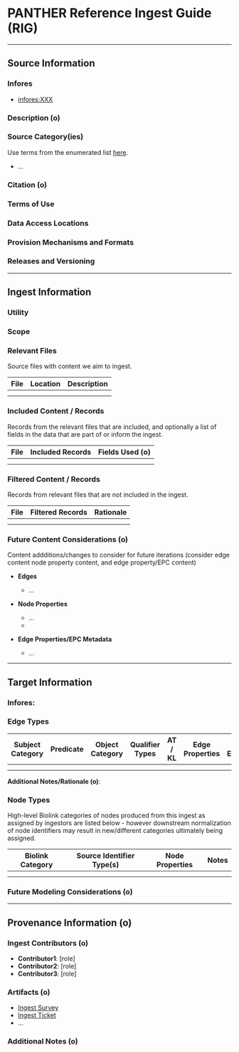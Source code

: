 # PANTHER Reference Ingest Guide (RIG)

---------------

## Source Information

### Infores
 - [infores:XXX](https://w3id.org/information-resource-registry/XXX)

### Description (o)

   
### Source Category(ies)
Use terms from the enumerated list [here](https://github.com/NCATSTranslator/translator-ingests/blob/main/src/translator_ingest/ingests/rig-instructions.md#source-categoryies).

- ... 

### Citation (o)


### Terms of Use


### Data Access Locations

   
### Provision Mechanisms and Formats

   
### Releases and Versioning


----------------

## Ingest Information
    
### Utility


### Scope


### Relevant Files
Source files with content we aim to ingest.

  | File | Location | Description |
  |----------|----------|----------|
  |  |  |  | 
  |  |  |  | 
  
### Included Content / Records
Records from the relevant files that are included, and optionally a list of fields in the data that are part of or inform the ingest. 

  | File | Included Records | Fields Used (o) | 
  |----------|----------|----------|
  |  |  |  | 
  |  |  |  | 
  
### Filtered Content / Records
Records from relevant files that are not included in the ingest.

  | File | Filtered Records | Rationale |
  |----------|----------|----------|
  |  |  |  | 
  |  |  |  | 

### Future Content Considerations (o)
Content addditions/changes to consider for future iterations (consider edge content node property content, and edge property/EPC content)

- **Edges**
  - ...

- **Node Properties**
  - ...
  -     
- **Edge Properties/EPC Metadata**
  - ...

  
-----------------

##  Target Information

### Infores:

   
### Edge Types

|  Subject Category |  Predicate | Object Category | Qualifier Types |  AT / KL  | Edge Properties | UI Explanation |
|----------|----------|----------|----------|----------|---------|----------|
|  |  |  |  |  |  |  |
|  |  |  |  |  |  |  |


**Additional Notes/Rationale (o)**:

   
### Node Types
High-level Biolink categories of nodes produced from this ingest as assigned by ingestors are listed below - however downstream normalization of node identifiers may result in new/different categories ultimately being assigned.

| Biolink Category |  Source Identifier Type(s) | Node Properties  | Notes |
|------------------|----------------------------|------------------|-------|
|  |  |  |  |
|  |  |  |  |

  
### Future Modeling Considerations (o)



-----------------

## Provenance Information (o)

### Ingest Contributors (o)
- **Contributor1**: [role]
- **Contributor2**: [role]
- **Contributor3**: [role]


### Artifacts (o)
- [Ingest Survey](link)
- [Ingest Ticket](link)
- ...

### Additional Notes (o)

